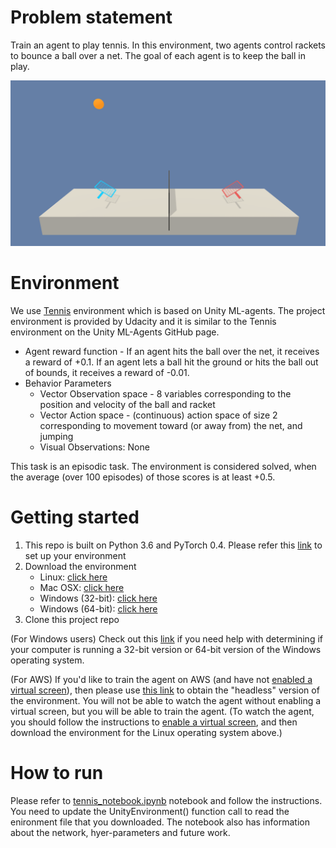 # Problem statement
Train an agent to play tennis. In this environment, two agents control rackets to bounce a ball over a net. The goal of each agent is to keep the ball in play.

![tennis](../images/tennis.png)

# Environment

We use [Tennis](https://github.com/Unity-Technologies/ml-agents/blob/master/docs/Learning-Environment-Examples.md#tennis) environment which is based on Unity ML-agents. The project environment is provided by Udacity and it is similar to the Tennis environment on the Unity ML-Agents GitHub page.
- Agent reward function - If an agent hits the ball over the net, it receives a reward of +0.1. If an agent lets a ball hit the ground or hits the ball out of bounds, it receives a reward of -0.01. 
- Behavior Parameters
  - Vector Observation space - 8 variables corresponding to the position and velocity of the ball and racket
  - Vector Action space - (continuous) action space of size 2 corresponding to movement toward (or away from) the net, and jumping
  - Visual Observations: None

This task is an episodic task. The environment is considered solved, when the average (over 100 episodes) of those scores is at least +0.5.

# Getting started
1. This repo is built on Python 3.6 and PyTorch 0.4. Please refer this [link](https://github.com/udacity/deep-reinforcement-learning#dependencies) to set up your environment
2. Download the environment
    - Linux: [click here](https://s3-us-west-1.amazonaws.com/udacity-drlnd/P3/Tennis/Tennis_Linux.zip)
    - Mac OSX: [click here](https://s3-us-west-1.amazonaws.com/udacity-drlnd/P3/Tennis/Tennis.app.zip)
    - Windows (32-bit): [click here](https://s3-us-west-1.amazonaws.com/udacity-drlnd/P3/Tennis/Tennis_Windows_x86.zip)
    - Windows (64-bit): [click here](https://s3-us-west-1.amazonaws.com/udacity-drlnd/P3/Tennis/Tennis_Windows_x86_64.zip)
3. Clone this project repo

  (For Windows users) Check out this [link](https://support.microsoft.com/en-us/help/827218/how-to-determine-whether-a-computer-is-running-a-32-bit-version-or-64) if you need help with determining if your computer is running a 32-bit version or 64-bit version of the Windows operating system.

  (For AWS) If you'd like to train the agent on AWS (and have not [enabled a virtual screen](https://github.com/Unity-Technologies/ml-agents/blob/master/docs/Training-on-Amazon-Web-Service.md)), then please use [this link](https://s3-us-west-1.amazonaws.com/udacity-drlnd/P3/Tennis/Tennis_Linux_NoVis.zip) to obtain the "headless" version of the environment. You will not be able to watch the agent without enabling a virtual screen, but you will be able to train the agent. (To watch the agent, you should follow the instructions to [enable a virtual screen](https://github.com/Unity-Technologies/ml-agents/blob/master/docs/Training-on-Amazon-Web-Service.md), and then download the environment for the Linux operating system above.)

 
 # How to run
Please refer to [tennis_notebook.ipynb](tennis_notebook.ipynb) notebook and follow the instructions. You need to update the UnityEnvironment() function call to read the enironment file that you downloaded. The notebook also has information about the network, hyer-parameters and future work.
 
